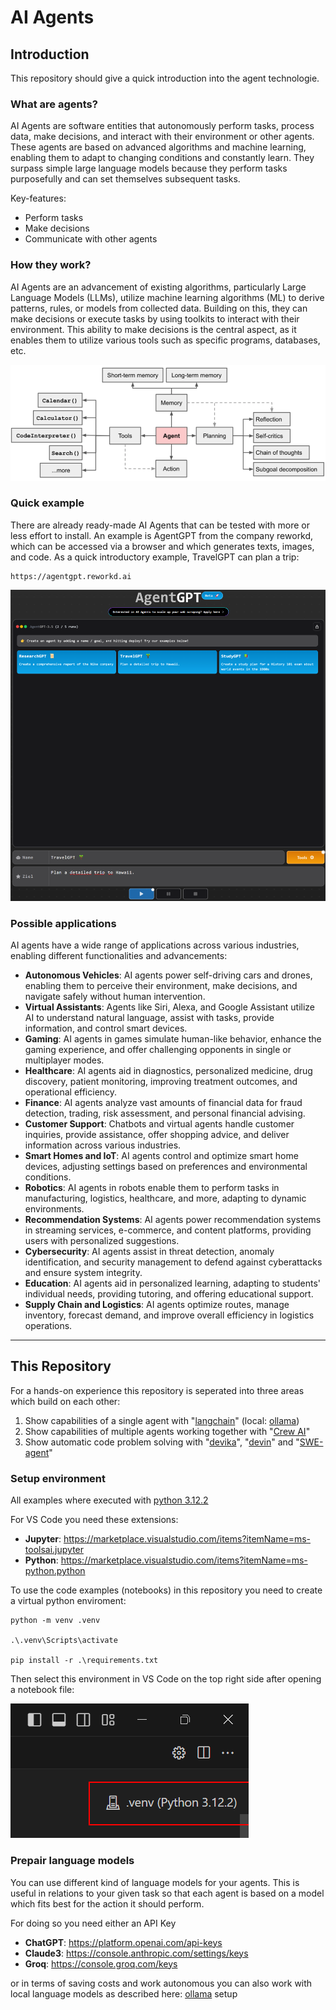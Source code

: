 # AI Agents

## Introduction

This repository should give a quick introduction into the agent technologie.

### What are agents?

AI Agents are software entities that autonomously perform tasks, process data, make decisions, and interact with their environment or other agents. These agents are based on advanced algorithms and machine learning, enabling them to adapt to changing conditions and constantly learn. They surpass simple large language models because they perform tasks purposefully and can set themselves subsequent tasks.

Key-features:

- Perform tasks
- Make decisions
- Communicate with other agents

### How they work?

AI Agents are an advancement of existing algorithms, particularly Large Language Models (LLMs), utilize machine learning algorithms (ML) to derive patterns, rules, or models from collected data. Building on this, they can make decisions or execute tasks by using toolkits to interact with their environment. This ability to make decisions is the central aspect, as it enables them to utilize various tools such as specific programs, databases, etc.

![AgentSystem](media/agentsystem.png)

### Quick example

There are already ready-made AI Agents that can be tested with more or less effort to install. An example is AgentGPT from the company reworkd, which can be accessed via a browser and which generates texts, images, and code. As a quick introductory example, TravelGPT can plan a trip:

    https://agentgpt.reworkd.ai

![AgentGPT](media/agentgpt.png)


### Possible applications 

AI agents have a wide range of applications across various industries, enabling different functionalities and advancements:

- **Autonomous Vehicles**: AI agents power self-driving cars and drones, enabling them to perceive their environment, make decisions, and navigate safely without human intervention.
- **Virtual Assistants**: Agents like Siri, Alexa, and Google Assistant utilize AI to understand natural language, assist with tasks, provide information, and control smart devices.
- **Gaming**: AI agents in games simulate human-like behavior, enhance the gaming experience, and offer challenging opponents in single or multiplayer modes.
- **Healthcare**: AI agents aid in diagnostics, personalized medicine, drug discovery, patient monitoring, improving treatment outcomes, and operational efficiency.
- **Finance**: AI agents analyze vast amounts of financial data for fraud detection, trading, risk assessment, and personal financial advising.
- **Customer Support**: Chatbots and virtual agents handle customer inquiries, provide assistance, offer shopping advice, and deliver information across various industries.
- **Smart Homes and IoT**: AI agents control and optimize smart home devices, adjusting settings based on preferences and environmental conditions.
- **Robotics**: AI agents in robots enable them to perform tasks in manufacturing, logistics, healthcare, and more, adapting to dynamic environments.
- **Recommendation Systems**: AI agents power recommendation systems in streaming services, e-commerce, and content platforms, providing users with personalized suggestions.
- **Cybersecurity**: AI agents assist in threat detection, anomaly identification, and security management to defend against cyberattacks and ensure system integrity.
- **Education**: AI agents aid in personalized learning, adapting to students' individual needs, providing tutoring, and offering educational support.
- **Supply Chain and Logistics**: AI agents optimize routes, manage inventory, forecast demand, and improve overall efficiency in logistics operations.

___

## This Repository

For a hands-on experience this repository is seperated into three areas which build on each other:

1) Show capabilities of a single agent with "[langchain](notebook/langchain.ipynb)" (local: [ollama](notebook/ollama.ipynb))
2) Show capabilities of multiple agents working together with "[Crew AI](notebook/crewai.ipynb)"
3) Show automatic code problem solving with "[devika](docs/devika.md)", "[devin](docs/devin.md)" and "[SWE-agent](docs/swe.md)"

### Setup environment

All examples where executed with [python 3.12.2](https://www.python.org/downloads/)

For VS Code you need these extensions:

- **Jupyter**: https://marketplace.visualstudio.com/items?itemName=ms-toolsai.jupyter
- **Python**: https://marketplace.visualstudio.com/items?itemName=ms-python.python

To use the code examples (notebooks) in this repository you need to create a virtual python enviroment:

    python -m venv .venv

    .\.venv\Scripts\activate

    pip install -r .\requirements.txt

Then select this environment in VS Code on the top right side after opening a notebook file:

![vsc_env](media/vsc_env.png)

### Prepair language models

You can use different kind of language models for your agents. This is useful in relations to your given task so that each agent is based on a model which fits best for the action it should perform.

For doing so you need either an API Key

- **ChatGPT**: https://platform.openai.com/api-keys
- **Claude3**: https://console.anthropic.com/settings/keys
- **Groq**: https://console.groq.com/keys

or in terms of saving costs and work autonomous you can also work with local language models as described here: [ollama](ollama.md) setup

